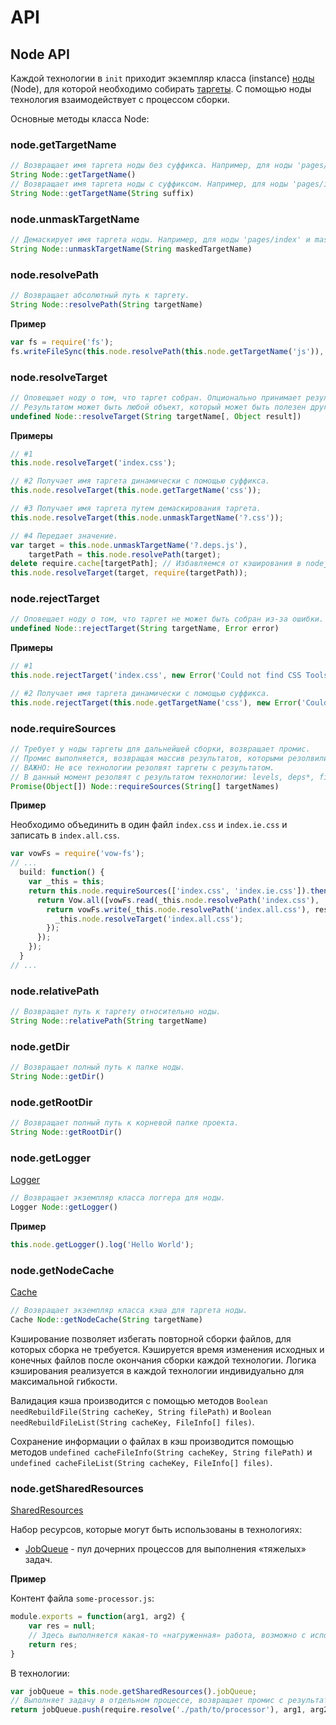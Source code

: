 # API

## Node API

Каждой технологии в `init` приходит экземпляр класса (instance) [ноды](terms.ru.md) (Node), для которой необходимо собирать [таргеты](terms.ru.md).
С помощью ноды технология взаимодействует с процессом сборки.

Основные методы класса Node:

### node.getTargetName

```javascript
// Возвращает имя таргета ноды без суффикса. Например, для ноды 'pages/index' результат — index.
String Node::getTargetName()
// Возвращает имя таргета ноды с суффиксом. Например, для ноды 'pages/index' с суффиксом 'js' результат — 'index.js'.
String Node::getTargetName(String suffix)
```

### node.unmaskTargetName

```javascript
// Демаскирует имя таргета ноды. Например, для ноды 'pages/index' и maskedTargetName='?.css', результат — 'index.css'.
String Node::unmaskTargetName(String maskedTargetName)
```

### node.resolvePath

```javascript
// Возвращает абсолютный путь к таргету.
String Node::resolvePath(String targetName)
```

**Пример**

```javascript
var fs = require('fs');
fs.writeFileSync(this.node.resolvePath(this.node.getTargetName('js')), 'alert("Hello World!");', 'utf8');
```

### node.resolveTarget

```javascript
// Оповещает ноду о том, что таргет собран. Опционально принимает результат сборки.
// Результатом может быть любой объект, который может быть полезен другим технологиям для продолжения сборки.
undefined Node::resolveTarget(String targetName[, Object result])
```

**Примеры**

```javascript
// #1
this.node.resolveTarget('index.css');

// #2 Получает имя таргета динамически с помощью суффикса.
this.node.resolveTarget(this.node.getTargetName('css'));

// #3 Получает имя таргета путем демаскирования таргета.
this.node.resolveTarget(this.node.unmaskTargetName('?.css'));

// #4 Передает значение.
var target = this.node.unmaskTargetName('?.deps.js'),
    targetPath = this.node.resolvePath(target);
delete require.cache[targetPath]; // Избавляемся от кэширования в nodejs.
this.node.resolveTarget(target, require(targetPath));
```

### node.rejectTarget

```javascript
// Оповещает ноду о том, что таргет не может быть собран из-за ошибки.
undefined Node::rejectTarget(String targetName, Error error)
```

**Примеры**

```javascript
// #1
this.node.rejectTarget('index.css', new Error('Could not find CSS Tools.'));

// #2 Получает имя таргета динамически с помощью суффикса.
this.node.rejectTarget(this.node.getTargetName('css'), new Error('Could not find CSS Tools.'));
```

### node.requireSources

```javascript
// Требует у ноды таргеты для дальнейшей сборки, возвращает промис.
// Промис выполняется, возвращая массив результатов, которыми резолвились требуемые таргеты.
// ВАЖНО: Не все технологии резолвят таргеты с результатом.
// В данный момент резолвят с результатом технологии: levels, deps*, files.
Promise(Object[]) Node::requireSources(String[] targetNames)
```

**Пример**

Необходимо объединить в один файл `index.css` и `index.ie.css` и записать в `index.all.css`.

```javascript
var vowFs = require('vow-fs');
// ...
  build: function() {
    var _this = this;
    return this.node.requireSources(['index.css', 'index.ie.css']).then(function() {
      return Vow.all([vowFs.read(_this.node.resolvePath('index.css'), 'utf8'), vowFs.read(_this.node.resolvePath('index.ie.css'), 'utf8')]).then(function(res) {
        return vowFs.write(_this.node.resolvePath('index.all.css'), res.join('\n'), 'utf8').then(function() {
          _this.node.resolveTarget('index.all.css');
        });
      });
    });
  }
// ...
```

### node.relativePath

```javascript
// Возвращает путь к таргету относительно ноды.
String Node::relativePath(String targetName)
```

### node.getDir

```javascript
// Возвращает полный путь к папке ноды.
String Node::getDir()
```

### node.getRootDir

```javascript
// Возвращает полный путь к корневой папке проекта.
String Node::getRootDir()
```

### node.getLogger

[Logger](/mdevils/enb/blob/master/lib/logger.js)

```javascript
// Возвращает экземпляр класса логгера для ноды.
Logger Node::getLogger()
```

**Пример**

```javascript
this.node.getLogger().log('Hello World');
```

### node.getNodeCache

[Cache](/mdevils/enb/blob/master/lib/cache/cache.js)

```javascript
// Возвращает экземпляр класса кэша для таргета ноды.
Cache Node::getNodeCache(String targetName)
```

Кэширование позволяет избегать повторной сборки файлов, для которых сборка не требуется. Кэшируется время изменения исходных и конечных файлов после окончания сборки каждой технологии. Логика кэширования реализуется в каждой технологии индивидуально для максимальной гибкости.

Валидация кэша производится с помощью методов `Boolean needRebuildFile(String cacheKey, String filePath)` и `Boolean needRebuildFileList(String cacheKey, FileInfo[] files)`.

Сохранение информации о файлах в кэш производится помощью методов `undefined cacheFileInfo(String cacheKey, String filePath)` и `undefined cacheFileList(String cacheKey, FileInfo[] files)`.

### node.getSharedResources

[SharedResources](lib/shared-resources/index.js)

Набор ресурсов, которые могут быть использованы в технологиях:
- [JobQueue](lib/shared-resources/job-queue/index.js) - пул дочерних процессов для выполнения «тяжелых» задач.

**Пример**

Контент файла `some-processor.js`:

```js
module.exports = function(arg1, arg2) {
    var res = null;
    // Здесь выполняется какая-то «нагруженная» работа, возможно с использованием промисов
    return res;
}
```
В технологии:

```js
var jobQueue = this.node.getSharedResources().jobQueue;
// Выполняет задачу в отдельном процессе, возвращает промис с результатом
return jobQueue.push(require.resolve('./path/to/processor'), arg1, arg2);
```
